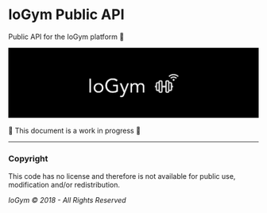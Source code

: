 # IoGym Public API
Public API for the IoGym platform :muscle:

![iogym banner](docs/assets/banner.png)

:construction: This document is a work in progress :construction:

---

### Copyright

This code has no license and therefore is not available for public use, modification and/or redistribution.

_IoGym © 2018 - All Rights Reserved_